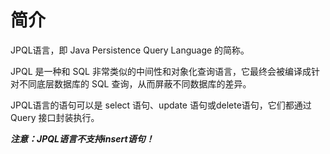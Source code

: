 # 简介
JPQL语言，即 Java Persistence Query Language 的简称。

JPQL 是一种和 SQL 非常类似的中间性和对象化查询语言，它最终会被编译成针对不同底层数据库的 SQL 查询，从而屏蔽不同数据库的差异。

JPQL语言的语句可以是 select 语句、update 语句或delete语句，它们都通过 Query 接口封装执行。

***注意：JPQL语言不支持insert语句！***